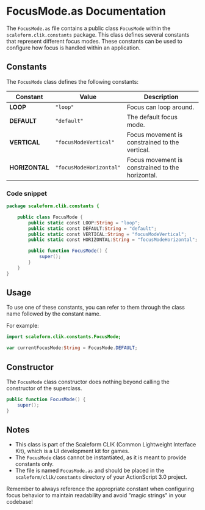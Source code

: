 # FocusMode.as Documentation

The `FocusMode.as` file contains a public class `FocusMode` within the `scaleform.clik.constants` package.
This class defines several constants that represent different focus modes.
These constants can be used to configure how focus is handled within an application.

## Constants

The `FocusMode` class defines the following constants:

| Constant      | Value                 | Description                                     |
| ------------- | --------------------- | ----------------------------------------------- |
| **LOOP**      | `"loop"`              | Focus can loop around.                          |
| **DEFAULT**   | `"default"`           | The default focus mode.                         |
| **VERTICAL**  | `"focusModeVertical"` | Focus movement is constrained to the vertical.  |
| **HORIZONTAL**| `"focusModeHorizontal"`| Focus movement is constrained to the horizontal.|

### Code snippet

```actionscript
package scaleform.clik.constants {

    public class FocusMode {
        public static const LOOP:String = "loop";
        public static const DEFAULT:String = "default";
        public static const VERTICAL:String = "focusModeVertical";
        public static const HORIZONTAL:String = "focusModeHorizontal";

        public function FocusMode() {
            super();
        }
    }
}
```

## Usage

To use one of these constants, you can refer to them through the class name followed by the constant name.

For example:

```actionscript
import scaleform.clik.constants.FocusMode;

var currentFocusMode:String = FocusMode.DEFAULT;
```

## Constructor

The `FocusMode` class constructor does nothing beyond calling the constructor of the superclass.

```actionscript
public function FocusMode() {
    super();
}
```

## Notes

- This class is part of the Scaleform CLIK (Common Lightweight Interface Kit), which is a UI development kit for games.
- The `FocusMode` class cannot be instantiated, as it is meant to provide constants only.
- The file is named `FocusMode.as` and should be placed in the `scaleform/clik/constants` directory of your ActionScript 3.0 project.

Remember to always reference the appropriate constant when configuring focus behavior to maintain readability and avoid "magic strings" in your codebase!

